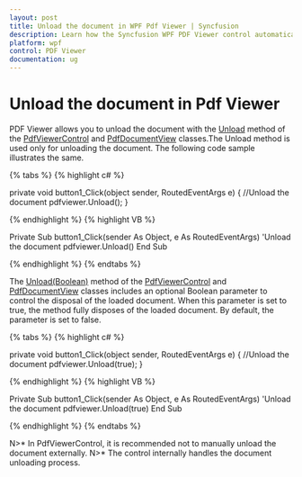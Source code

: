 ```yaml
---
layout: post
title: Unload the document in WPF Pdf Viewer | Syncfusion
description: Learn how the Syncfusion WPF PDF Viewer control automatically unloads the current document when loading a new one, eliminating the need for manual unloading.
platform: wpf
control: PDF Viewer
documentation: ug
---
```


# Unload the document in Pdf Viewer

PDF Viewer allows you to unload the document with the  [Unload](https://help.syncfusion.com/cr/wpf/Syncfusion.Windows.PdfViewer.PdfViewerControl.html#Syncfusion_Windows_PdfViewer_PdfViewerControl_Unload) method of the [PdfViewerControl](https://help.syncfusion.com/cr/wpf/Syncfusion.Windows.PdfViewer.PdfViewerControl.html) and [PdfDocumentView](https://help.syncfusion.com/cr/wpf/Syncfusion.Windows.PdfViewer.PdfDocumentView.html) classes.The Unload method is used only for unloading the document. The following code sample illustrates the same.

{% tabs %}
{% highlight c# %}

private void button1_Click(object sender, RoutedEventArgs e)
{
      //Unload the document
      pdfviewer.Unload();
}

{% endhighlight %}
{% highlight VB %}

Private Sub button1_Click(sender As Object, e As RoutedEventArgs)
     'Unload the document
    pdfviewer.Unload()
End Sub

{% endhighlight %}
{% endtabs %}

The [Unload(Boolean)](https://help.syncfusion.com/cr/wpf/Syncfusion.Windows.PdfViewer.PdfViewerControl.html#Syncfusion_Windows_PdfViewer_PdfViewerControl_Unload_System_Boolean_) method of the [PdfViewerControl](https://help.syncfusion.com/cr/wpf/Syncfusion.Windows.PdfViewer.PdfViewerControl.html) and [PdfDocumentView](https://help.syncfusion.com/cr/wpf/Syncfusion.Windows.PdfViewer.PdfDocumentView.html) classes includes an optional Boolean parameter to control the disposal of the loaded document. When this parameter is set to true, the method fully disposes of the loaded document. By default, the parameter is set to false.

{% tabs %}
{% highlight c# %}

private void button1_Click(object sender, RoutedEventArgs e)
{
      //Unload the document
      pdfviewer.Unload(true);
}

{% endhighlight %}
{% highlight VB %}

Private Sub button1_Click(sender As Object, e As RoutedEventArgs)
     'Unload the document
    pdfviewer.Unload(true)
End Sub

{% endhighlight %}
{% endtabs %}

N>* In PdfViewerControl, it is recommended not to manually unload the document externally.
N>* The control internally handles the document unloading process.

